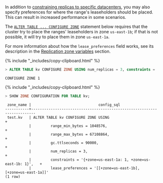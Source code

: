 In addition to [constraining replicas to specific datacenters](configure-replication-zones.html#per-replica-constraints-to-specific-datacenters), you may also specify preferences for where the range's leaseholders should be placed.  This can result in increased performance in some scenarios.

The [`ALTER TABLE ... CONFIGURE ZONE`](configure-zone.html) statement below requires that the cluster try to place the ranges' leaseholders in zone `us-east-1b`; if that is not possible, it will try to place them in zone `us-east-1a`.

For more information about how the `lease_preferences` field works, see its description in the [Replication zone variables](configure-replication-zones.html#replication-zone-variables) section.

{% include "_includes/copy-clipboard.html" %}
~~~ sql
> ALTER TABLE kv CONFIGURE ZONE USING num_replicas = 3, constraints = '{"+zone=us-east-1a": 1, "+zone=us-east-1b": 1}', lease_preferences = '[[+zone=us-east-1b], [+zone=us-east-1a]]';
~~~

~~~
CONFIGURE ZONE 1
~~~

{% include "_includes/copy-clipboard.html" %}
~~~ sql
> SHOW ZONE CONFIGURATION FOR TABLE kv;
~~~

~~~
 zone_name |                               config_sql
-----------+------------------------------------------------------------------------
 test.kv   | ALTER TABLE kv CONFIGURE ZONE USING                                   +
           |         range_min_bytes = 1048576,                                    +
           |         range_max_bytes = 67108864,                                   +
           |         gc.ttlseconds = 90000,                                        +
           |         num_replicas = 3,                                             +
           |         constraints = '{+zone=us-east-1a: 1, +zone=us-east-1b: 1}',   +
           |         lease_preferences = '[[+zone=us-east-1b], [+zone=us-east-1a]]'
(1 row)
~~~
